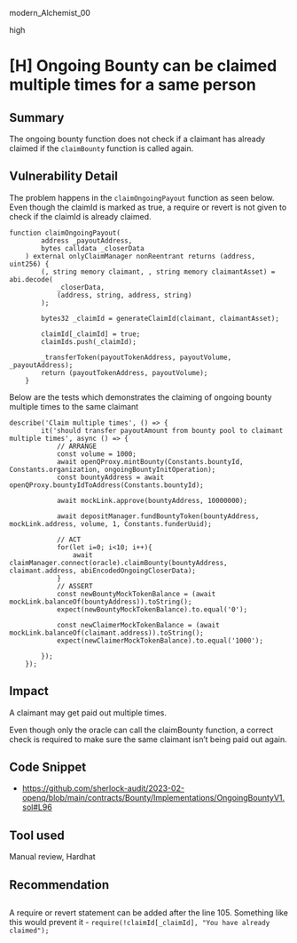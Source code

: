 modern_Alchemist_00

high

# [H] Ongoing Bounty can be claimed multiple times for a same person

## Summary

The ongoing bounty function does not check if a claimant has already claimed if the `claimBounty` function is called again.

## Vulnerability Detail

The problem happens in the `claimOngoingPayout` function as seen below. Even though the claimId is marked as true, a require or revert is not given to check if the claimId is already claimed.

```solidity
function claimOngoingPayout(
        address _payoutAddress,
        bytes calldata _closerData
    ) external onlyClaimManager nonReentrant returns (address, uint256) {
        (, string memory claimant, , string memory claimantAsset) = abi.decode(
            _closerData,
            (address, string, address, string)
        );

        bytes32 _claimId = generateClaimId(claimant, claimantAsset);

        claimId[_claimId] = true;
        claimIds.push(_claimId);

        _transferToken(payoutTokenAddress, payoutVolume, _payoutAddress);
        return (payoutTokenAddress, payoutVolume);
    }
```

Below are the tests which demonstrates the claiming of ongoing bounty multiple times to the same claimant

```solidity
describe('Claim multiple times', () => {
		it('should transfer payoutAmount from bounty pool to claimant multiple times', async () => {
			// ARRANGE
			const volume = 1000;
			await openQProxy.mintBounty(Constants.bountyId, Constants.organization, ongoingBountyInitOperation);
			const bountyAddress = await openQProxy.bountyIdToAddress(Constants.bountyId);

			await mockLink.approve(bountyAddress, 10000000);

			await depositManager.fundBountyToken(bountyAddress, mockLink.address, volume, 1, Constants.funderUuid);

			// ACT
			for(let i=0; i<10; i++){
				await claimManager.connect(oracle).claimBounty(bountyAddress, claimant.address, abiEncodedOngoingCloserData);
			}
			// ASSERT
			const newBountyMockTokenBalance = (await mockLink.balanceOf(bountyAddress)).toString();
			expect(newBountyMockTokenBalance).to.equal('0');

			const newClaimerMockTokenBalance = (await mockLink.balanceOf(claimant.address)).toString();
			expect(newClaimerMockTokenBalance).to.equal('1000');

		});
	});
```

## Impact
A claimant may get paid out multiple times.

Even though only the oracle can call the claimBounty function, a correct check is required to make sure the same claimant isn’t being paid out again.

## Code Snippet
- https://github.com/sherlock-audit/2023-02-openq/blob/main/contracts/Bounty/Implementations/OngoingBountyV1.sol#L96

## Tool used

Manual review, Hardhat

## Recommendation

## 

A require or revert statement can be added after the line 105. Something like this would prevent it - `require(!claimId[_claimId], "You have already claimed");`
